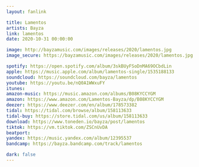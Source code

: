 ```yaml
---
layout: fanlink

title: Lamentos
artists: Bayza
link: lamentos
date: 2020-10-31 00:00:00

image: http://bayzamusic.com/images/releases/2020/lamentos.jpg
image_secure: https://bayzamusic.com/images/releases/2020/lamentos.jpg

spotify: https://open.spotify.com/album/3skBUyFSoDnMA69OCbdLin
apple: https://music.apple.com/album/lamentos-single/1535188133
soundcloud: https://soundcloud.com/bayza/lamentos
youtube: https://youtu.be/nQ0A1WWxuFY
itunes:
amazon-music: https://music.amazon.com/albums/B08KYCCYGM
amazon: https://www.amazon.com/Lamentos-Bayza/dp/B08KYCCYGM
deezer: https://www.deezer.com/en/album/178573382
tidal: https://tidal.com/browse/album/158113633
tidal-buy: https://store.tidal.com/us/album/158113633
download: https://www.toneden.io/bayza/post/lamentos
tiktok: https://vm.tiktok.com/ZSCnUvDA
beatport:
yandex: https://music.yandex.com/album/12395537
bandcamp: https://bayza.bandcamp.com/track/lamentos

dark: false
---
```

